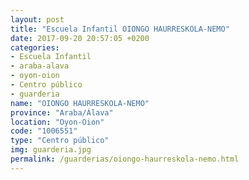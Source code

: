 ```yaml
---
layout: post
title: "Escuela Infantil OIONGO HAURRESKOLA-NEMO"
date: 2017-09-20 20:57:05 +0200
categories:
- Escuela Infantil
- araba-alava
- oyon-oion
- Centro público
- guarderia
name: "OIONGO HAURRESKOLA-NEMO"
province: "Araba/Álava"
location: "Oyon-Oion"
code: "1006551"
type: "Centro público"
img: guarderia.jpg
permalink: /guarderias/oiongo-haurreskola-nemo.html
---
```

